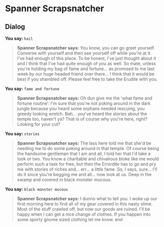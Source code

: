# Spanner Scrapsnatcher
## Dialog

**You say:** `hail`



>**Spanner Scrapsnatcher says:** You know, you can go greet yourself. Converse with yourself and then see yourself off while you're at it. I've had enough of this place. To be honest, I've just thought about it and I think that I've had quite enough of you as well. So mate, unless you're holding my bag of fame and fortune... as promised to me last week by our huge headed friend over there... I think that it would be best if you shambled off. Please feel free to take the Erudite with you.

**You say:** `fame and fortune`



>**Spanner Scrapsnatcher says:** Oh dun give me the 'what fame and fortune routine'. I'm sure that you're not poking around in the dark jungle because you heard some orphans needed rescuing, you greedy looking wretch. Bah... you've heard the stories about the temple too, haven't ya? That is of course why you're here, right? Looking for your cut?

**You say:** `stories`



>**Spanner Scrapsnatcher says:** The lass here told me that she'd be needing me to do some poking around in that temple. Of course being the handsome gentleman that I am and all, I told her that I'd take a look or two. You know a charitable and chivalrous bloke like me would perform such a task for free, but then the Errordite has to go and pry me with stories of riches and... err... a little fame. So, I says, sure... I'll do it since you're begging me and all... now look at us. Deep in the swamp and covered in black monster mucous.

**You say:** `black monster mucous`



>**Spanner Scrapsnatcher says:** I dunno what to tell you. I woke up our first morning here to find all of my gear covered in this nasty slime. Most of the stuff crawled off, but now our goods are ruined. I'll be happy when I can get a nice change of clothes. If you happen into some sporty gnome sized clothing let me know.
end

